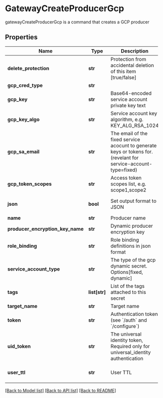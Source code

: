 # GatewayCreateProducerGcp

gatewayCreateProducerGcp is a command that creates a GCP producer
## Properties
Name | Type | Description | Notes
------------ | ------------- | ------------- | -------------
**delete_protection** | **str** | Protection from accidental deletion of this item [true/false] | [optional] 
**gcp_cred_type** | **str** |  | [optional] 
**gcp_key** | **str** | Base64-encoded service account private key text | [optional] 
**gcp_key_algo** | **str** | Service account key algorithm, e.g. KEY_ALG_RSA_1024 | [optional] 
**gcp_sa_email** | **str** | The email of the fixed service acocunt to generate keys or tokens for. (revelant for service-account-type&#x3D;fixed) | [optional] 
**gcp_token_scopes** | **str** | Access token scopes list, e.g. scope1,scope2 | [optional] 
**json** | **bool** | Set output format to JSON | [optional] [default to False]
**name** | **str** | Producer name | 
**producer_encryption_key_name** | **str** | Dynamic producer encryption key | [optional] 
**role_binding** | **str** | Role binding definitions in json format | [optional] 
**service_account_type** | **str** | The type of the gcp dynamic secret. Options[fixed, dynamic] | [default to 'fixed']
**tags** | **list[str]** | List of the tags attached to this secret | [optional] 
**target_name** | **str** | Target name | [optional] 
**token** | **str** | Authentication token (see &#x60;/auth&#x60; and &#x60;/configure&#x60;) | [optional] 
**uid_token** | **str** | The universal identity token, Required only for universal_identity authentication | [optional] 
**user_ttl** | **str** | User TTL | [optional] [default to '60m']

[[Back to Model list]](../README.md#documentation-for-models) [[Back to API list]](../README.md#documentation-for-api-endpoints) [[Back to README]](../README.md)



